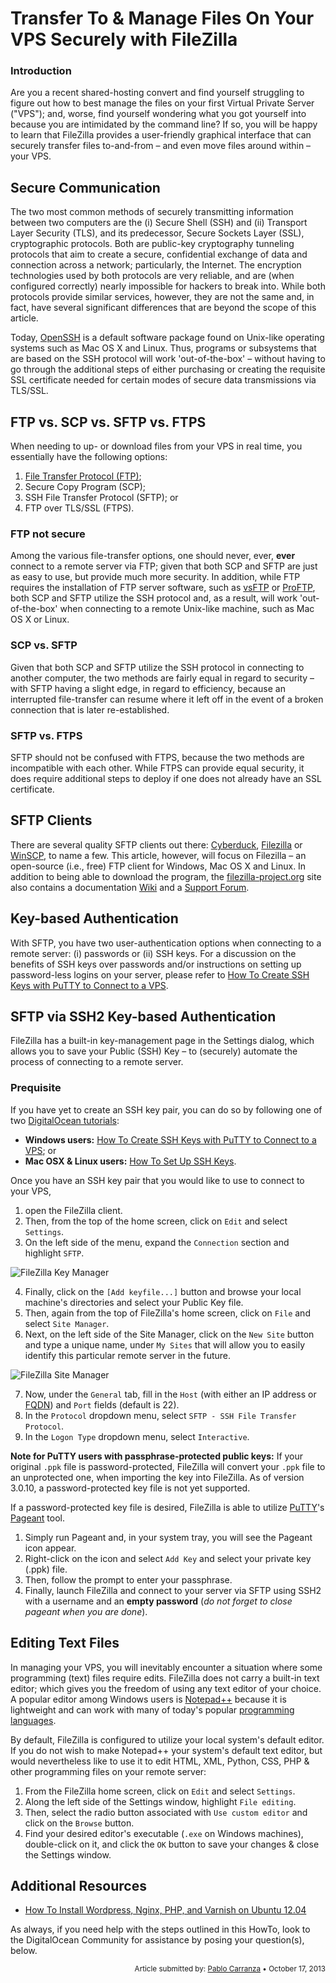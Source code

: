 Transfer To & Manage Files On Your VPS Securely with FileZilla
===

### Introduction

Are you a recent shared-hosting convert and find yourself struggling to figure out how to best manage the files on your first Virtual Private Server ("VPS"); and, worse, find yourself wondering what you got yourself into because you are intimidated by the command line? If so, you will be happy to learn that FileZilla provides a user-friendly graphical interface that can securely transfer files to-and-from &ndash; and even move files around within &ndash; your VPS.

## Secure Communication

The two most common methods of securely transmitting information between two computers are the (i) Secure Shell (SSH) and (ii) Transport Layer Security (TLS), and its predecessor, Secure Sockets Layer (SSL), cryptographic protocols. Both are public-key cryptography tunneling protocols that aim to create a secure, confidential exchange of data and connection across a network; particularly, the Internet. The encryption technologies used by both protocols are very reliable, and are (when configured correctly) nearly impossible for hackers to break into. While both protocols provide similar services, however, they are not the same and, in fact, have several significant differences that are beyond the scope of this article.

Today, [OpenSSH](http://www.openssh.org/) is a default software package found on Unix-like operating systems such as Mac OS X and Linux. Thus, programs or subsystems that are based on the SSH protocol will work 'out-of-the-box' &ndash; without having to go through the additional steps of either purchasing or creating the requisite SSL certificate needed for certain modes of secure data transmissions via TLS/SSL.

## FTP vs. SCP vs. SFTP vs. FTPS

When needing to up- or download files from your VPS in real time, you essentially have the following options:

1.  [File Transfer Protocol (FTP)](https://www.digitalocean.com/community/articles/what-is-ftp-and-how-is-it-used);
2.  Secure Copy Program (SCP);
3.  SSH File Transfer Protocol (SFTP); or
4.  FTP over TLS/SSL (FTPS).

### FTP not secure

Among the various file-transfer options, one should never, ever, **ever** connect to a remote server via FTP; given that both SCP and SFTP are just as easy to use, but provide much more security. In addition, while FTP requires the installation of FTP server software, such as [vsFTP](https://www.digitalocean.com/community/articles/how-to-set-up-vsftpd-on-ubuntu-12-04) or [ProFTP](https://www.digitalocean.com/community/articles/how-to-set-up-proftpd-on-ubuntu-12-04), both SCP and SFTP utilize the SSH protocol and, as a result, will work 'out-of-the-box' when connecting to a remote Unix-like machine, such as Mac OS X or Linux.
  
### SCP vs. SFTP

Given that both SCP and SFTP utilize the SSH protocol in connecting to another computer, the two methods are fairly equal in regard to security &ndash; with SFTP having a slight edge, in regard to efficiency, because an interrupted file-transfer can resume where it left off in the event of a broken connection that is later re-established.

### SFTP vs. FTPS

SFTP should not be confused with FTPS, because the two methods are incompatible with each other. While FTPS can provide equal security, it does require additional steps to deploy if one does not already have an SSL certificate.

## SFTP Clients

There are several quality SFTP clients out there: [Cyberduck](http://en.wikipedia.org/wiki/Cyberduck), [Filezilla](http://en.wikipedia.org/wiki/Filezilla) or [WinSCP](http://winscp.net/), to name a few. This article, however, will focus on Filezilla &ndash; an open-source (i.e., free) FTP client for Windows, Mac OS X and Linux. In addition to being able to download the program, the [filezilla-project.org](https://filezilla-project.org/) site also contains a documentation [Wiki](https://wiki.filezilla-project.org/Main_Page) and a [Support Forum](https://forum.filezilla-project.org/).

## Key-based Authentication

With SFTP, you have two user-authentication options when connecting to a remote server: (i) passwords or (ii) SSH keys. For a discussion on the benefits of SSH keys over passwords and/or instructions on setting up password-less logins on your server, please refer to [How To Create SSH Keys with PuTTY to Connect to a VPS](https://www.digitalocean.com/community/articles/how-to-create-ssh-keys-with-putty-to-connect-to-a-vps).

## SFTP via SSH2 Key-based Authentication

FileZilla has a built-in key-management page in the Settings dialog, which allows you to save your Public (SSH) Key &ndash; to (securely) automate the process of connecting to a remote server.

### Prequisite

If you have yet to create an SSH key pair, you can do so by following one of two [DigitalOcean tutorials](https://www.digitalocean.com/community/articles):

* **Windows users:** [How To Create SSH Keys with PuTTY to Connect to a VPS](https://www.digitalocean.com/community/articles/how-to-create-ssh-keys-with-putty-to-connect-to-a-vps); or
* **Mac OSX & Linux users:** [How To Set Up SSH Keys](https://www.digitalocean.com/community/articles/how-to-set-up-ssh-keys--2).

Once you have an SSH key pair that you would like to use to connect to your VPS,

1.  open the FileZilla client.
2.  Then, from the top of the home screen, click on ```Edit``` and select ```Settings```.
3.  On the left side of the menu, expand the ```Connection``` section and highlight ```SFTP```.

![FileZilla Key Manager](./images/fz_key_mngr.png)

4.  Finally, click on the ```[Add keyfile...]``` button and browse your local machine's directories and select your Public Key file.
5.	Then, again from the top of FileZilla's home screen, click on ```File``` and select ```Site Manager```.
6.	Next, on the left side of the Site Manager, click on the ```New Site``` button and type a unique name, under ```My Sites``` that will allow you to easily identify this particular remote server in the future.

![FileZilla Site Manager](./images/fz_site_mngr.png)

7.	Now, under the ```General``` tab, fill in the ```Host``` (with either an IP address or [FQDN](https://www.digitalocean.com/community/articles/how-to-set-up-a-host-name-with-digitalocean)) and ```Port``` fields (default is 22).
8.	In the ```Protocol``` dropdown menu, select ```SFTP - SSH File Transfer Protocol```.
9.	In the ```Logon Type``` dropdown menu, select ```Interactive```.

**Note for PuTTY users with passphrase-protected public keys:** If your original ```.ppk``` file is password-protected, FileZilla will convert your ```.ppk``` file to an unprotected one, when importing the key into FileZilla. As of version 3.0.10, a password-protected key file is not yet supported.

If a password-protected key file is desired, FileZilla is able to utilize [PuTTY](http://www.chiark.greenend.org.uk/~sgtatham/putty/)'s [Pageant](http://the.earth.li/~sgtatham/putty/0.63/htmldoc/Chapter9.html#pageant) tool.

1.  Simply run Pageant and, in your system tray, you will see the Pageant icon appear.
2.  Right-click on the icon and select ```Add Key``` and select your private key (.ppk) file.
3.  Then, follow the prompt to enter your passphrase.
4.  Finally, launch FileZilla and connect to your server via SFTP using SSH2 with a username and an **empty password** (*do not forget to close pageant when you are done*).

## Editing Text Files

In managing your VPS, you will inevitably encounter a situation where some programming (text) files require edits. FileZilla does not carry a built-in text editor; which gives you the freedom of using any text editor of your choice. A popular editor among Windows users is [Notepad++](http://notepad-plus-plus.org/) because it is lightweight and can work with many of today's popular [programming languages](http://en.wikipedia.org/wiki/Notepad%2B%2B#Programming_languages).

By default, FileZilla is configured to utilize your local system's default editor. If you do not wish to make Notepad++ your system's default text editor, but would nevertheless like to use it to edit HTML, XML, Python, CSS, PHP & other programming files on your remote server:

1.	From the FileZilla home screen, click on ```Edit``` and select ```Settings```.
2.	Along the left side of the Settings window, highlight ```File editing```.
3.	Then, select the radio button associated with ```Use custom editor``` and click on the ```Browse``` button.
4.	Find your desired editor's executable (```.exe``` on Windows machines), double-click on it, and click the ```OK``` button to save your changes & close the Settings window.

## Additional Resources

* [How To Install Wordpress, Nginx, PHP, and Varnish on Ubuntu 12.04](https://www.digitalocean.com/community/articles/how-to-install-wordpress-nginx-php-and-varnish-on-ubuntu-12-04)

As always, if you need help with the steps outlined in this HowTo, look to the DigitalOcean Community for assistance by posing your question(s), below.

<p><div style="text-align: right; font-size:smaller;">Article submitted by: <a href="https://plus.google.com/107285164064863645881?rel=author" target="_blank">Pablo Carranza</a> &bull; October 17, 2013</div></p>
